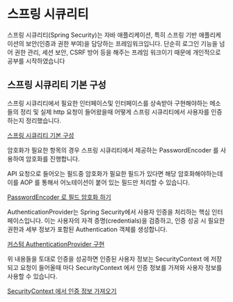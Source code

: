 # 스프링 시큐리티

스프링 시큐리티(Spring Security)는 자바 애플리케이션, 특히 스프링 기반 애플리케이션의 보안(인증과 권한 부여)을 담당하는 프레임워크입니다.
단순히 로그인 기능을 넘어 권한 관리, 세션 보안, CSRF 방어 등을 해주는 프레임 워크이기 때문에 개인적으로 공부를 시작하였습니다

## 스프링 시큐리티 기본 구성

스프링 시큐리티에서 필요한 인터페이스및 인터페이스를 상속받아 구현해야하는 메소들의 정리 및 실제 http 요청이 들어왔을때 어떻게 스프링 시큐리티에서 사용자를 인증하는지 정리했습니다.

[스프링 시큐리티 기본 구성](https://github.com/ByeonJuHwan/spring-security-study/blob/master/docs/spring-security-basic.md)

암호화가 필요한 항목의 경우 스프링 시큐리티에서 제공하는 PasswordEncoder 를 사용하여 암호화를 진행합니다.

API 요청으로 들어오는 필드중 암호화가 필요한 필드가 있다면 해당 암호화해야하는데 이를 AOP 를 통해서 어노테이션이 붙어 있는 필드만 처리할 수 있습니다.


[PasswordEncoder 로 필드 암호화 하기](https://github.com/ByeonJuHwan/spring-security-study/blob/master/docs/passwordEncoder.md)

AuthenticationProvider는 Spring Security에서 사용자 인증을 처리하는 핵심 인터페이스입니다. 
이는 사용자의 자격 증명(credentials)을 검증하고, 인증 성공 시 필요한 권한과 세부 정보가 포함된 Authentication 객체를 생성합니다.

[커스텀 AuthenticationProvider 구현](https://github.com/ByeonJuHwan/spring-security-study/blob/master/docs/authentication-provider.md)

위 내용들을 토대로 인증을 성공하면 인증된 사용자 정보는 SecurityContext 에 저장되고 요청이 들어올때 마다 SecurityContext 에서 인증 정보를 가져와 사용자 정보를 사용할 수 있습니다.

[SecurityContext 에서 인증 정보 가져오기]()